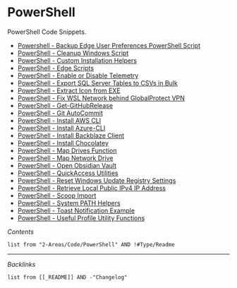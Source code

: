 # PowerShell

<!-- optional markdown-notes-tree directory description starts here -->

PowerShell Code Snippets.

<!-- optional markdown-notes-tree directory description ends here -->

* [Powershell - Backup Edge User Preferences PowerShell Script](Powershell%20-%20Backup%20Edge%20User%20Preferences%20PowerShell%20Script.md)
* [PowerShell - Cleanup Windows Script](PowerShell%20-%20Cleanup%20Windows%20Script.md)
* [PowerShell - Custom Installation Helpers](PowerShell%20-%20Custom%20Installation%20Helpers.md)
* [PowerShell - Edge Scripts](PowerShell%20-%20Edge%20Scripts.md)
* [PowerShell - Enable or Disable Telemetry](PowerShell%20-%20Enable%20or%20Disable%20Telemetry.md)
* [PowerShell - Export SQL Server Tables to CSVs in Bulk](PowerShell%20-%20Export%20SQL%20Server%20Tables%20to%20CSVs%20in%20Bulk.md)
* [PowerShell - Extract Icon from EXE](PowerShell%20-%20Extract%20Icon%20from%20EXE.md)
* [PowerShell - Fix WSL Network behind GlobalProtect VPN](PowerShell%20-%20Fix%20WSL%20Network%20behind%20GlobalProtect%20VPN.md)
* [PowerShell - Get-GitHubRelease](PowerShell%20-%20Get-GitHubRelease.md)
* [PowerShell - Git AutoCommit](PowerShell%20-%20Git%20AutoCommit.md)
* [PowerShell - Install AWS CLI](PowerShell%20-%20Install%20AWS%20CLI.md)
* [PowerShell - Install Azure-CLI](PowerShell%20-%20Install%20Azure-CLI.md)
* [PowerShell - Install Backblaze Client](PowerShell%20-%20Install%20Backblaze%20Client.md)
* [PowerShell - Install Chocolatey](PowerShell%20-%20Install%20Chocolatey.md)
* [PowerShell - Map Drives Function](PowerShell%20-%20Map%20Drives%20Function.md)
* [PowerShell - Map Network Drive](PowerShell%20-%20Map%20Network%20Drive.md)
* [PowerShell - Open Obsidian Vault](PowerShell%20-%20Open%20Obsidian%20Vault.md)
* [PowerShell - QuickAccess Utilities](PowerShell%20-%20QuickAccess%20Utilities.md)
* [PowerShell - Reset Windows Update Registry Settings](PowerShell%20-%20Reset%20Windows%20Update%20Registry%20Settings.md)
* [PowerShell - Retrieve Local Public IPv4 IP Address](PowerShell%20-%20Retrieve%20Local%20Public%20IPv4%20IP%20Address.md)
* [PowerShell - Scoop Import](PowerShell%20-%20Scoop%20Import.md)
* [PowerShell - System PATH Helpers](PowerShell%20-%20System%20PATH%20Helpers.md)
* [PowerShell - Toast Notification Example](PowerShell%20-%20Toast%20Notification%20Example.md)
* [PowerShell - Useful Profile Utility Functions](PowerShell%20-%20Useful%20Profile%20Utility%20Functions.md)

*Contents*

````dataview
list from "2-Areas/Code/PowerShell" AND !#Type/Readme
````

---

*Backlinks*

````dataview
list from [[_README]] AND -"Changelog"
````
